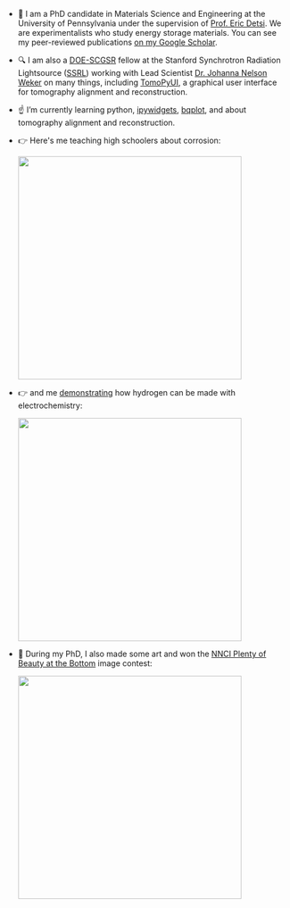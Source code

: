 - :wrench: I am a PhD candidate in Materials Science and Engineering at the University of Pennsylvania under the supervision of [Prof. Eric Detsi](https://detsi.seas.upenn.edu/). We are experimentalists who study energy storage materials. You can see my peer-reviewed publications [on my Google Scholar](https://scholar.google.com/citations?user=WsQfglgAAAAJ&hl=en&oi=ao).
- :mag: I am also a [DOE-SCGSR](https://science.osti.gov/wdts/scgsr/) fellow at the Stanford Synchrotron Radiation Lightsource ([SSRL](https://www-ssrl.slac.stanford.edu/content/)) working with Lead Scientist [Dr. Johanna Nelson Weker](https://sites.slac.stanford.edu/wekergroup/) on many things, including [TomoPyUI](https://tomopyui.readthedocs.io/en/latest/), a graphical user interface for tomography alignment and reconstruction. 
- :point_up: I’m currently learning python, [ipywidgets](https://ipywidgets.readthedocs.io/en/latest/), [bqplot](https://bqplot.readthedocs.io/en/latest/), and about tomography alignment and reconstruction.

- :point_right: Here's me teaching high schoolers about corrosion: 

    <img src="https://user-images.githubusercontent.com/55868530/159369070-7d5f0e39-29fa-43da-a31b-f2ac7d263408.png" width="400"/>

- :point_right: and me [demonstrating](https://detsi.seas.upenn.edu/outreach) how hydrogen can be made with electrochemistry:
  
    <img src="https://user-images.githubusercontent.com/55868530/159369442-74720766-0120-4dbd-affd-73f26990d6c0.png" width="400"/>

- :art: During my PhD, I also made some art and won the [NNCI Plenty of Beauty at the Bottom](https://nnci.net/plenty-beauty-bottom-2020) image contest:
  
    <img src="https://user-images.githubusercontent.com/55868530/159368483-f11321d5-27ff-400f-bd61-9994c9fb23c2.png" width="400"/>
